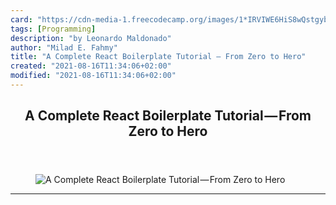 ```yaml
---
card: "https://cdn-media-1.freecodecamp.org/images/1*IRVIWE6HiS8wQstgybKwvw.jpeg"
tags: [Programming]
description: "by Leonardo Maldonado"
author: "Milad E. Fahmy"
title: "A Complete React Boilerplate Tutorial — From Zero to Hero"
created: "2021-08-16T11:34:06+02:00"
modified: "2021-08-16T11:34:06+02:00"
---
```

<div class="site-wrapper">
<main id="site-main" class="site-main outer">
<div class="inner">
<article class="post-full post tag-programming tag-javascript tag-technology tag-react tag-data-science ">
<header class="post-full-header">
<h1 class="post-full-title">A Complete React Boilerplate Tutorial — From Zero to Hero</h1>
</header>
<figure class="post-full-image">
<picture>
<source media="(max-width: 700px)" sizes="1px" srcset="data:image/gif;base64,R0lGODlhAQABAIAAAAAAAP///yH5BAEAAAAALAAAAAABAAEAAAIBRAA7 1w">
<source media="(min-width: 701px)" sizes="(max-width: 800px) 400px,
(max-width: 1170px) 700px,
1400px" srcset="https://cdn-media-1.freecodecamp.org/images/1*IRVIWE6HiS8wQstgybKwvw.jpeg 300w,
https://cdn-media-1.freecodecamp.org/images/1*IRVIWE6HiS8wQstgybKwvw.jpeg 600w,
https://cdn-media-1.freecodecamp.org/images/1*IRVIWE6HiS8wQstgybKwvw.jpeg 1000w,
https://cdn-media-1.freecodecamp.org/images/1*IRVIWE6HiS8wQstgybKwvw.jpeg 2000w">
<img onerror="this.style.display='none'" src="https://cdn-media-1.freecodecamp.org/images/1*IRVIWE6HiS8wQstgybKwvw.jpeg" alt="A Complete React Boilerplate Tutorial — From Zero to Hero">
</picture>
</figure>
<section class="post-full-content">
<div class="post-content medium-migrated-article">
</div>
<hr>
</section>
</article>
</div>
</main>
</div>
<!-- Google Tag Manager (noscript) -->
<!-- End Google Tag Manager (noscript) -->
